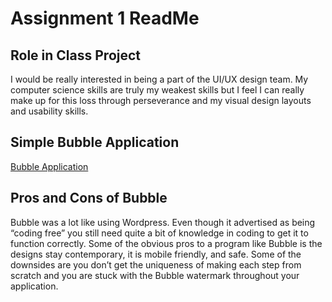 # Assignment 1 ReadMe

## Role in Class Project

I would be really interested in being a part of the UI/UX design team.  My computer science skills are truly my weakest skills but I feel I can really make up for this loss through perseverance and my visual design layouts and usability skills.

## Simple Bubble Application

[Bubble Application](https://locke-homework1.bubbleapps.io/version-test)

## Pros and Cons of Bubble

Bubble was a lot like using Wordpress.  Even though it advertised as being “coding free” you still need quite a bit of knowledge in coding to get it to function correctly.  Some of the obvious pros to a program like Bubble is the designs stay contemporary, it is mobile friendly, and safe.  Some of the downsides are you don’t get the uniqueness of making each step from scratch and you are stuck with the Bubble watermark throughout your application.   
